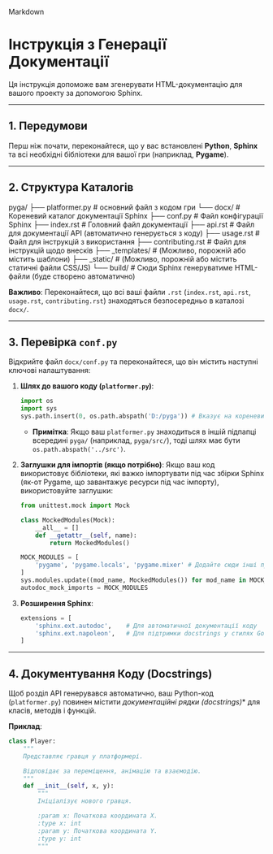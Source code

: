 Markdown

# Інструкція з Генерації Документації

Ця інструкція допоможе вам згенерувати HTML-документацію для вашого проекту за допомогою Sphinx.

---
## 1. Передумови

Перш ніж почати, переконайтеся, що у вас встановлені **Python**, **Sphinx** та всі необхідні бібліотеки для вашої гри (наприклад, **Pygame**).

---
## 2. Структура Каталогів


pyga/
├── platformer.py         # основний файл з кодом гри
└── docx/                 # Кореневий каталог документації Sphinx
├── conf.py               # Файл конфігурації Sphinx
├── index.rst             # Головний файл документації
├── api.rst               # Файл для документації API (автоматично генерується з коду)
├── usage.rst             # Файл для інструкцій з використання
├── contributing.rst      # Файл для інструкцій щодо внесків
├── _templates/           # (Можливо, порожній або містить шаблони)
├── _static/              # (Можливо, порожній або містить статичні файли CSS/JS)
└── build/                # Сюди Sphinx генеруватиме HTML-файли (буде створено автоматично)


**Важливо**: Переконайтеся, що всі ваші файли `.rst` (`index.rst`, `api.rst`, `usage.rst`, `contributing.rst`) знаходяться безпосередньо в каталозі `docx/`.

---
## 3. Перевірка `conf.py`

Відкрийте файл `docx/conf.py` та переконайтеся, що він містить наступні ключові налаштування:

1.  **Шлях до вашого коду (`platformer.py`)**:
    ```python
    import os
    import sys
    sys.path.insert(0, os.path.abspath('D:/pyga')) # Вказує на кореневий каталог pyga/
    ```
    * **Примітка**: Якщо ваш `platformer.py` знаходиться в іншій підпапці всередині `pyga/` (наприклад, `pyga/src/`), тоді шлях має бути `os.path.abspath('../src')`.

2.  **Заглушки для імпортів (якщо потрібно)**:
    Якщо ваш код використовує бібліотеки, які важко імпортувати під час збірки Sphinx (як-от Pygame, що завантажує ресурси під час імпорту), використовуйте заглушки:
    ```python
    from unittest.mock import Mock

    class MockedModules(Mock):
        __all__ = []
        def __getattr__(self, name):
            return MockedModules()

    MOCK_MODULES = [
        'pygame', 'pygame.locals', 'pygame.mixer' # Додайте сюди інші проблемні імпорти, якщо вони є
    ]
    sys.modules.update((mod_name, MockedModules()) for mod_name in MOCK_MODULES)
    autodoc_mock_imports = MOCK_MODULES
    ```

3.  **Розширення Sphinx**:
    ```python
    extensions = [
        'sphinx.ext.autodoc',    # Для автоматичної документації коду
        'sphinx.ext.napoleon',   # Для підтримки docstrings у стилях Google/NumPy
    ]
    ```

---
## 4. Документування Коду (Docstrings)

Щоб розділ API генерувався автоматично, ваш Python-код (`platformer.py`) повинен містити *документаційні рядки (docstrings)** для класів, методів і функцій.

**Приклад**:

```python
class Player:
    """
    Представляє гравця у платформері.

    Відповідає за переміщення, анімацію та взаємодію.
    """
    def __init__(self, x, y):
        """
        Ініціалізує нового гравця.

        :param x: Початкова координата X.
        :type x: int
        :param y: Початкова координата Y.
        :type y: int
        """